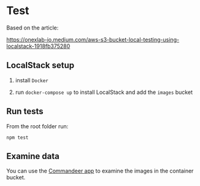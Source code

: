 # Test

Based on the article:

https://onexlab-io.medium.com/aws-s3-bucket-local-testing-using-localstack-1918fb375280

## LocalStack setup

1. install `Docker` 

2. run `docker-compose up` to install LocalStack and add the `images` bucket

## Run tests

From the root folder run:

```
npm test
```

## Examine data

You can use the [Commandeer app](https://getcommandeer.com/) to examine the images in the container bucket.

